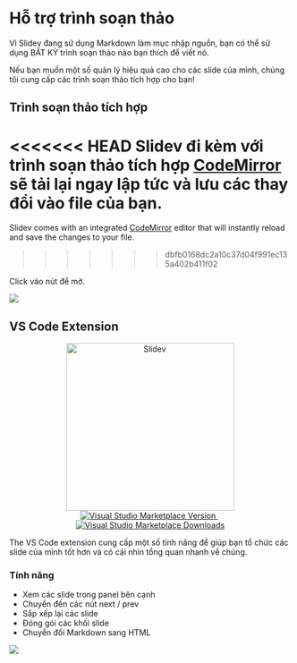 # Hỗ trợ trình soạn thảo

Vì Slidev đang sử dụng Markdown làm mục nhập nguồn, bạn có thể sử dụng BẤT KỲ trình soạn thảo nào bạn thích để viết nó.

Nếu bạn muốn một số quản lý hiệu quả cao cho các slide của mình, chúng tôi cung cấp các trình soạn thảo tích hợp cho bạn!

## Trình soạn thảo tích hợp

<<<<<<< HEAD
Slidev đi kèm với trình soạn thảo tích hợp [CodeMirror](https://codemirror.net/) sẽ tải lại ngay lập tức và lưu các thay đổi vào file của bạn. 
=======
Slidev comes with an integrated [CodeMirror](https://codemirror.net/) editor that will instantly reload and save the changes to your file.
>>>>>>> dbfb0168dc2a10c37d04f991ec135a402b411f02

Click vào nút <carbon-edit class="inline-icon-btn"/> để mở.

![](/screenshots/integrated-editor.png)

## VS Code Extension

<p align="center">
    <a href="https://github.com/slidevjs/slidev" target="_blank">
        <img src="https://cdn.jsdelivr.net/gh/slidevjs/slidev/assets/logo-for-vscode.png" alt="Slidev" width="300"/>
    </a>
    <br>
    <a href="https://marketplace.visualstudio.com/items?itemName=antfu.slidev" target="__blank">
        <img src="https://img.shields.io/visual-studio-marketplace/v/antfu.slidev.svg?color=4EC5D4&amp;label=VS%20Code%20Marketplace&logo=visual-studio-code" alt="Visual Studio Marketplace Version" />
    </a>
    &nbsp;
    <a href="https://marketplace.visualstudio.com/items?itemName=antfu.slidev" target="__blank">
        <img src="https://img.shields.io/visual-studio-marketplace/d/antfu.slidev.svg?color=2B90B6" alt="Visual Studio Marketplace Downloads" />
    </a>
</p>

The VS Code extension cung cấp một số tính năng để giúp bạn tổ chức các slide của mình tốt hơn và có cái nhìn tổng quan nhanh về chúng.

### Tính năng

- Xem các slide trong panel bên cạnh
- Chuyển đến các nút next / prev
- Sắp xếp lại các slide
- Đóng gói các khối slide
- Chuyển đổi Markdown sang HTML

![](https://user-images.githubusercontent.com/11247099/116809994-cc2caa00-ab73-11eb-879f-60585747c3c9.png)

<TheTweet id="1395333405345148930" />
